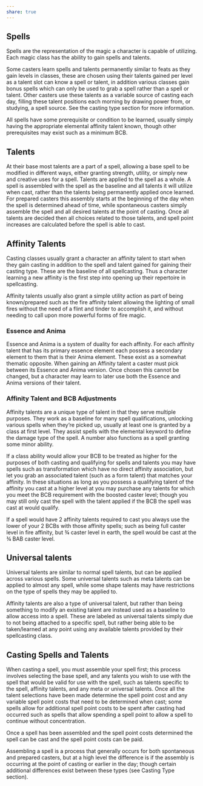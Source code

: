 ```yaml
---
share: true
---
```

## Spells

Spells are the representation of the magic a character is capable of utilizing. Each magic class has the ability to gain spells and talents.

Some casters learn spells and talents permanently similar to feats as they gain levels in classes, these are chosen using their talents gained per level as a talent slot can know a spell or talent, in addition various classes gain bonus spells which can only be used to grab a spell rather than a spell or talent. Other casters use these talents as a variable source of casting each day, filling these talent positions each morning by drawing power from, or studying, a spell source. See the casting type section for more information.

All spells have some prerequisite or condition to be learned, usually simply having the appropriate elemental affinity talent known, though other prerequisites may exist such as a minimum BCB.

## Talents

At their base most talents are a part of a spell, allowing a base spell to be modified in different ways, either granting strength, utility, or simply new and creative uses for a spell. Talents are applied to the spell as a whole. A spell is assembled with the spell as the baseline and all talents it will utilize when cast, rather than the talents being permanently applied once learned. For prepared casters this assembly starts at the beginning of the day when the spell is determined ahead of time, while spontaneous casters simply assemble the spell and all desired talents at the point of casting. Once all talents are decided then all choices related to those talents, and spell point increases are calculated before the spell is able to cast.

## Affinity Talents

Casting classes usually grant a character an affinity talent to start when they gain casting in addition to the spell and talent gained for gaining their casting type. These are the baseline of all spellcasting. Thus a character learning a new affinity is the first step into opening up their repertoire in spellcasting.

Affinity talents usually also grant a simple utility action as part of being known/prepared such as the fire affinity talent allowing the lighting of small fires without the need of a flint and tinder to accomplish it, and without needing to call upon more powerful forms of fire magic.

### Essence and Anima

Essence and Anima is a system of duality for each affinity. For each affinity talent that has its primary essence element each possess a secondary element to them that is their Anima element. These exist as a somewhat thematic opposite. When gaining an Affinity talent a caster must pick between its Essence and Anima version. Once chosen this cannot be changed, but a character may learn to later use both the Essence and Anima versions of their talent.

### Affinity Talent and BCB Adjustments

Affinity talents are a unique type of talent in that they serve multiple purposes. They work as a baseline for many spell qualifications, unlocking various spells when they’re picked up, usually at least one is granted by a class at first level. They assist spells with the elemental keyword to define the damage type of the spell. A number also functions as a spell granting some minor ability.

If a class ability would allow your BCB to be treated as higher for the purposes of both casting and qualifying for spells and talents you may have spells such as transformation which have no direct affinity association, but let you grab an associated talent (such as a form talent) that matches your affinity. In these situations as long as you possess a qualifying talent of the affinity you cast at a higher level at you may purchase any talents for which you meet the BCB requirement with the boosted caster level; though you may still only cast the spell with the talent applied if the BCB the spell was cast at would qualify.

If a spell would have 2 affinity talents required to cast you always use the lower of your 2 BCBs with those affinity spells; such as being full caster level in fire affinity, but ¾ caster level in earth, the spell would be cast at the ¾ BAB caster level.

## Universal talents

Universal talents are similar to normal spell talents, but can be applied across various spells. Some universal talents such as meta talents can be applied to almost any spell, while some shape talents may have restrictions on the type of spells they may be applied to.

Affinity talents are also a type of universal talent, but rather than being something to modify an existing talent are instead used as a baseline to allow access into a spell. These are labeled as universal talents simply due to not being attached to a specific spell, but rather being able to be taken/learned at any point using any available talents provided by their spellcasting class.

## Casting Spells and Talents

When casting a spell, you must assemble your spell first; this process involves selecting the base spell, and any talents you wish to use with the spell that would be valid for use with the spell, such as talents specific to the spell, affinity talents, and any meta or universal talents. Once all the talent selections have been made determine the spell point cost and any variable spell point costs that need to be determined when cast; some spells allow for additional spell point costs to be spent after casting had occurred such as spells that allow spending a spell point to allow a spell to continue without concentration.

Once a spell has been assembled and the spell point costs determined the spell can be cast and the spell point costs can be paid.

Assembling a spell is a process that generally occurs for both spontaneous and prepared casters, but at a high level the difference is if the assembly is occurring at the point of casting or earlier in the day; though certain additional differences exist between these types (see Casting Type section).